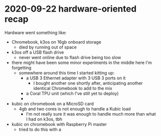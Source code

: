 # 2020-09-22 hardware-oriented recap

Hardware went something like:

- Chromebook, k3os on 16gb onboard storage
  - died by running out of space
- k3os off a USB flash drive
  - never went online due to flash drive being too slow
- there might have been some minor experiments in the middle here I'm forgetting
  - somewhere around this time I started kitting up:
    - a USB 3 Ethernet adapter with 3 USB 3 ports on it
      - I bought another one shortly after, anticipating another identical Chromebook to add to the mix
    - a Coral TPU unit (which I've still yet to deploy)
    - 
- kubic on chromebook on a MicroSD card
  - 4gb and two cores is not enough to handle a Kubic load
    - I'm not really sure it was enough to handle much more than what I had on k3os, tbh
- kubic on chromebook with Raspberry Pi master
  - tried to do this with a
